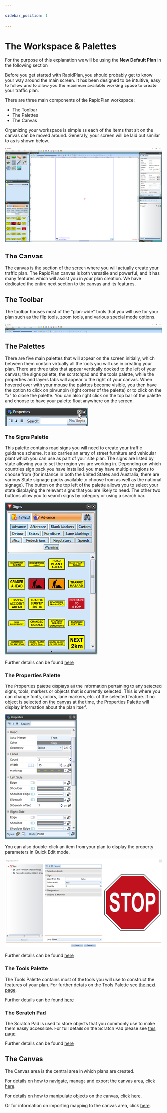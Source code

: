```yaml
---

sidebar_position: 1

---
```

# The Workspace & Palettes

For the purpose of this explanation we will be using the **New Default Plan** in the following section

Before you get started with RapidPlan, you should probably get to know your way around the main screen. It has been designed to be intuitive, easy to follow and to allow you the maximum available working space to create your traffic plan.

There are three main components of the RapidPlan workspace:

- The Toolbar
- The Palettes
- The Canvas

Organizing your workspace is simple as each of the items that sit on the canvas can be moved around. Generally, your screen will be laid out similar to as is shown below.

![workspace](./assets/Components_of_the_Workspace.png)

## The Canvas

The canvas is the section of the screen where you will actually create your traffic plan. The RapidPlan canvas is both versatile and powerful, and it has many features which will assist you in your plan creation. We have dedicated the entire next section to the canvas and its features.

## The Toolbar

The toolbar houses most of the "plan-wide" tools that you will use for your plan such as the flip tools, zoom tools, and various special mode options.

![toolbar](./assets/The_Toolbar.png)

## The Palettes

There are five main palettes that will appear on the screen initially, which between them contain virtually all the tools you will use in creating your plan. There are three tabs that appear vertically docked to the left of your canvas; the signs palette, the scratchpad and the tools palette, while the properties and layers tabs will appear to the right of your canvas.
When hovered over with your mouse the palettes become visible, you then have the option to click on pin/unpin (right corner of the palette) or to click on the "x" to close the palette. You can also right click on the top bar of the palette and choose to have your palette float anywhere on the screen.

![pin unpin](./assets/Pin_-_Unpin.png)

### The Signs Palette

This palette contains road signs you will need to create your traffic guidance scheme. It also carries an array of street furniture and vehicular plant which you can use as part of your site plan. The signs are listed by state allowing you to set the region you are working in. Depending on which countries sign pack you have installed, you may have multiple regions to choose from (for instance in both the United States and Australia, there are various State signage packs available to choose from
as well as the national signage). The button on the top left of the palette allows you to select your state displaying the relevant signs that you are likely to need. The other two buttons allow you to search signs by category or using a search bar.

![signs](./assets/Signs.png)

Further details can be found [here](/docs/rapidplan/the-signs-palette/)

### The Properties Palette

The Properties palette displays all the information pertaining to any selected signs, tools, markers or objects that is currently selected. This is where you can change fonts, colors, lane markers, etc. of the selected feature.
If no object is selected on [the canvas](./the-canvas.md) at the time, the Properties Palette will display information about the plan itself.

![properties palette](./assets/The_Properties_Palette.png)

You can also double-click an item from your plan to display the property parameters in Quick Edit mode.

![properties options](./assets/The_Properties_Options.png)

Further details can be found [here](/docs/rapidplan/object-properties-and-transformations/object-properties-and-styles.md.md)

### The Tools Palette

The Tools Palette contains most of the tools you will use to construct the features of your plan.
For further details on the Tools Palette see [the next page](./the-tools-palette.md).

Further details can be found [here](/docs/rapidplan/the-tools-palette/)

### The Scratch Pad

The Scratch Pad is used to store objects that you commonly use to make them easily accessible.
For full details on the Scratch Pad please see [this page](./the-scratch-pad.md).

Further details can be found [here](/docs/rapidplan/scratchpad/the-scratch-pad.md)

## The Canvas

The Canvas area is the central area in which plans are created.

For details on how to navigate, manage and export the canvas area, click [here](/docs/rapidplan/the-canvas-area/).

For details on how to manipulate objects on the canvas, click [here](/docs/rapidplan/object-properties-and-transformations/).

Or for information on importing mapping to the canvas area, click [here](/docs/rapidplan/integrated-mapping/).
